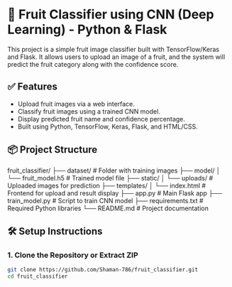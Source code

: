 # 🍎 Fruit Classifier using CNN (Deep Learning) - Python & Flask

This project is a simple fruit image classifier built with TensorFlow/Keras and Flask. It allows users to upload an image of a fruit, and the system will predict the fruit category along with the confidence score.

## ✅ Features

- Upload fruit images via a web interface.
- Classify fruit images using a trained CNN model.
- Display predicted fruit name and confidence percentage.
- Built using Python, TensorFlow, Keras, Flask, and HTML/CSS.

## 📦 Project Structure
fruit_classifier/
├── dataset/ # Folder with training images
├── model/
│ └── fruit_model.h5 # Trained model file
├── static/
│ └── uploads/ # Uploaded images for prediction
├── templates/
│ └── index.html # Frontend for upload and result display
├── app.py # Main Flask app
├── train_model.py # Script to train CNN model
├── requirements.txt # Required Python libraries
└── README.md # Project documentation


## 🛠️ Setup Instructions

### 1. Clone the Repository or Extract ZIP
```bash
git clone https://github.com/Shaman-786/fruit_classifier.git
cd fruit_classifier


